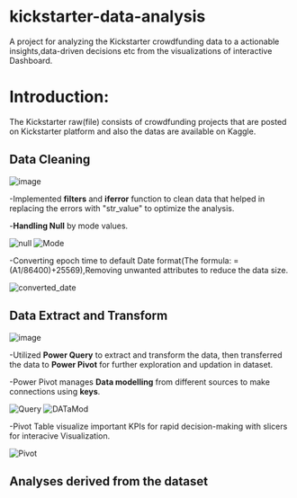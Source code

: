 # kickstarter-data-analysis
A project for analyzing the Kickstarter crowdfunding data to a actionable insights,data-driven decisions etc from the visualizations of interactive Dashboard.
# Introduction:
The Kickstarter raw(file) consists of crowdfunding projects that are posted on Kickstarter platform and also the datas are available on Kaggle.
 ## Data Cleaning
 ![image](https://github.com/Omkarnk816/Kickstarter_Data_Analytics/assets/162085882/fcaa51c0-abae-4ce6-81e6-8deb0c462600)

 -Implemented **filters** and **iferror** function to clean data that helped in replacing the errors with "str_value" to optimize the analysis.
 
 -**Handling Null** by mode values.

   ![null](https://github.com/Omkarnk816/Kickstarter_Data_Analytics/assets/162085882/0cf2450d-fc4b-40ac-b22f-6079f53270ce)                                                                                                         ![Mode](https://github.com/Omkarnk816/Kickstarter_Data_Analytics/assets/162085882/c9c84b99-b7e8-4de5-ad1a-f00a992fcb9f)

 -Converting epoch time to default Date format(The formula: =(A1/86400)+25569),Removing unwanted attributes to reduce the data size.
 
 ![converted_date](https://github.com/Omkarnk816/Kickstarter_Data_Analytics/assets/162085882/590a7759-304c-416d-9c45-062af814514a)

 ## Data Extract and Transform
  ![image](https://github.com/Omkarnk816/Kickstarter_Data_Analytics/assets/162085882/fcaa51c0-abae-4ce6-81e6-8deb0c462600)
 
 -Utilized **Power Query** to extract and transform the data, then transferred the data to **Power Pivot** for further exploration and updation in dataset.
 
 -Power Pivot manages **Data modelling** from different sources to make connections using **keys**.
 
![Query](https://github.com/Omkarnk816/Kickstarter_Data_Analytics/assets/162085882/28ac9285-f6b3-4d21-9edd-645b2f90a371)  ![DATaMod](https://github.com/Omkarnk816/Kickstarter_Data_Analytics/assets/162085882/e0c08c2f-af74-4598-9ed5-1cea317786d2)

 -Pivot Table visualize important KPIs for rapid decision-making with slicers for interacive Visualization.
 
 ![Pivot](https://github.com/Omkarnk816/Kickstarter_Data_Analytics/assets/162085882/729e8498-c4ed-4526-9d6e-64f917df03ea)

## Analyses derived from the dataset












